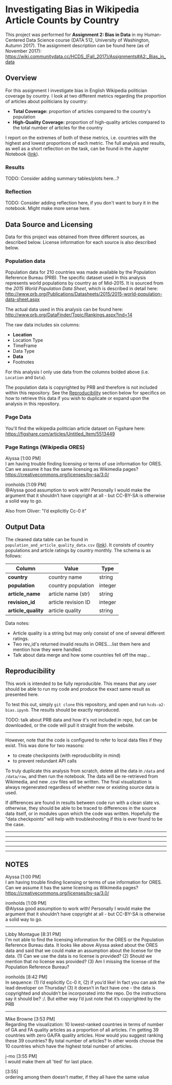 # Investigating Bias in Wikipedia Article Counts by Country

This project was performed for **Assignment 2: Bias in Data** in my Human-Centered Data Science course (DATA 512, University of Washington, Autumn 2017). The assignment description can be found here (as of November 2017): https://wiki.communitydata.cc/HCDS_(Fall_2017)/Assignments#A2:_Bias_in_data

## Overview

For this assignment I investigate bias in English Wikipedia politician coverage by country. I look at two different metrics regarding the proportion of articles about politicians by country:

* **Total Coverage:** proportion of articles compared to the country's population
* **High-Quality Coverage:** proportion of high-quality articles compared to the total number of articles for the country

I report on the extremes of both of these metrics, i.e. countries with the highest and lowest proportions of each metric. The full analysis and results, as well as a short reflection on the task, can be found in the Jupyter Notebook ([link](hcds-a2-bias.ipynb)).

### Results

TODO: Consider adding summary tables/plots here...?

### Reflection

TODO: Consider adding reflection here, if you don't want to bury it in the notebook. Might make more sense here.

## Data Source and Licensing

Data for this project was obtained from three different sources, as described below. License information for each source is also described below.

### Population data

Population data for 210 countries was made available by the Population Reference Bureau (PRB). The specific dataset used in this analysis represents world populations by country as of Mid-2015. It is sourced from the *2015 World Population Data Sheet*, which is described in detail here:  
http://www.prb.org/Publications/Datasheets/2015/2015-world-population-data-sheet.aspx

The actual data used in this analysis can be found here:  
http://www.prb.org/DataFinder/Topic/Rankings.aspx?ind=14  

The raw data includes six columns:

* **Location**
* Location Type
* TimeFrame
* Data Type
* **Data**
* Footnotes

For this analysis I only use data from the columns bolded above (i.e. `Location` and `Data`).

The population data is copyrighted by PRB and therefore is not included within this repository. See the [Reproducibility](#reproducibility) section below for specifics on how to retrieve this data if you wish to duplicate or expand upon the analysis in this repository.

### Page Data

You'll find the wikipedia politician article dataset on Figshare here:  
https://figshare.com/articles/Untitled_Item/5513449


### Page Ratings (Wikipedia ORES)



Alyssa [1:00 PM]  
I am having trouble finding licensing or terms of use information for ORES. Can we assume it has the same licensing as Wikimedia pages? https://creativecommons.org/licenses/by-sa/3.0/

ironholds [1:09 PM]  
@Alyssa good assumption to work with! Personally I would make the argument that it shouldn’t have copyright at all - but CC-BY-SA is otherwise a solid way to go.

Also from Oliver: "I’d explicitly Cc-0 it"



## Output Data

The cleaned data table can be found in `population_and_article_quality_data.csv` ([link](data/population_and_article_quality_data.csv)). It consists of country populations and article ratings by country monthly. The schema is as follows:

| Column        		| Value 					| Type		|
|-----------------------|---------------------------|-----------|
| **country**			| country name 				| string 	|
| **population**		| country population		| integer	|
| **article_name**		| article name (str)		| string	|
| **revision_id**		| article revision ID 		| integer	|
| **article_quality**	| article quality			| string	|

Data notes:

* Article quality is a string but may only consist of one of several different ratings.
* Two rev_id's returned invalid results in ORES....list them here and mention how they were handled.
* Talk about data merge and how some countries fell off the map...


## Reproducibility

This work is intended to be fully reproducible. This means that any user should be able to run my code and produce the exact same result as presented here.

To test this out, simply `git clone` this repository, and open and run `hcds-a2-bias.ipynb`. The results should be exactly reproduced.

TODO: talk about PRB data and how it's not included in repo, but can be downloaded, or the code will pull it straight from the website.

-----

However, note that the code is configured to refer to local data files if they exist. This was done for two reasons:

* to create checkpoints (with reproducibility in mind)
* to prevent redundant API calls

To truly duplicate this analysis from scratch, delete all the data in `/data` and `/data/raw`, and then run the notebook. The data will be re-retrieved from Wikimedia, and new .csv files will be written. The final visualization is always regenerated regardless of whether new or existing source data is used.

If differences are found in results between code run with a clean slate vs. otherwise, they should be able to be traced to differences in the source data itself, or in modules upon which the code was written. Hopefully the "data checkpoints" will help with troubleshooting if this is ever found to be the case.







------------------------------------------------------------------------------------------------------------------------
------------------------------------------------------------------------------------------------------------------------
------------------------------------------------------------------------------------------------------------------------
------------------------------------------------------------------------------------------------------------------------
------------------------------------------------------------------------------------------------------------------------

## NOTES

Alyssa [1:00 PM]  
I am having trouble finding licensing or terms of use information for ORES. Can we assume it has the same licensing as Wikimedia pages? https://creativecommons.org/licenses/by-sa/3.0/

ironholds [1:09 PM]  
@Alyssa good assumption to work with! Personally I would make the argument that it shouldn’t have copyright at all - but CC-BY-SA is otherwise a solid way to go.

-------

Libby Montague [8:31 PM]  
I'm not able to find the licensing information for the ORES or the Population Reference Bureau data. It looks like above Alyssa asked about the ORES data and said that we could make an assumption about the license for the data. (1) Can we use the data is no license is provided? (2) Should we mention that no license was provided? (3) Am I missing the license of the Population Reference Bureau?

ironholds [8:42 PM]  
In sequence: (1) I’d explicitly Cc-0 it, (2) if you’d like! In fact you can ask the lead developer on Thursday! (3) it doesn’t in fact have one - the data is copyrighted and shouldn’t be incorporated into the repo. Do the instructions say it should be? :/. But either way I’d just note that it’s copyrighted by the PRB

--------

Mike Browne [3:53 PM]  
Regarding the visualization:  10 lowest-ranked countries in terms of number of GA and FA quality articles as a proportion of all articles.  I'm getting 39 countries with zero GA/FA quality articles.  How would you suggest ranking these 39 countries?  By total number of articles?  In other words choose the 10 countries which have the highest total number of articles.

j-mo [3:55 PM]  
I would make them all 'tied' for last place.

[3:55]  
ordering among them doesn't matter, if they all have the same value

